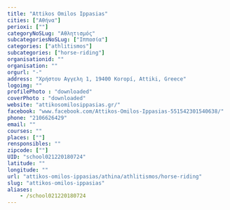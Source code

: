 ```yaml
---
title: "Attikos Omilos Ippasias"
cities: ["Αθήνα"]
perioxi: [""]
categoryNoSLug: "Αθλητισμός"
subcategoriesNoSLug: ["Ιππασία"]
categories: ["athlitismos"]
subcategories: ["horse-riding"]
organisationid: ""
organisation: ""
orgurl: "-"
address: "Χρήστου Αγγελη 1, 19400 Koropí, Attiki, Greece"
logoimg: ""
profilePhoto : "downloaded"
coverPhoto : "downloaded"
website: "attikosomilosippasias.gr/"
facebook: "www.facebook.com/Attikos-Omilos-Ippasias-551542301540638/"
phone: "2106626429"
email: ""
courses: ""
places: [""]
rensponsibles: ""
zipcode: [""]
UID: "school021220180724"
latitude: ""
longitude: ""
url: "attikos-omilos-ippasias/athina/athlitismos/horse-riding"
slug: "attikos-omilos-ippasias"
aliases:
    - /school021220180724
---
```






